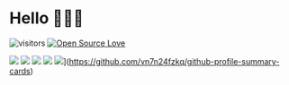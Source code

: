 # Hello  👋👋👋

![visitors](https://visitor-badge.laobi.icu/badge?page_id=jmmy-hung.jmmy-hung)
[![Open Source Love](https://badges.frapsoft.com/os/v1/open-source.svg?v=102)](https://github.com/ellerbrock/open-source-badge/)

[![](https://github-profile-summary-cards.vercel.app/api/cards/profile-details?username=jimmy-hung&theme=solarized)](https://github.com/vn7n24fzkq/github-profile-summary-cards)
[![](http://github-profile-summary-cards.vercel.app/api/cards/repos-per-language?username=jimmy-hung&theme=solarized)](https://github.com/vn7n24fzkq/github-profile-summary-cards)
[![](http://github-profile-summary-cards.vercel.app/api/cards/most-commit-language?username=jimmy-hung&theme=solarized)](https://github.com/vn7n24fzkq/github-profile-summary-cards)
[![](http://github-profile-summary-cards.vercel.app/api/cards/stats?username=jimmy-hung&theme=solarized)](https://github.com/vn7n24fzkq/github-profile-summary-cards)
![](http://github-profile-summary-cards.vercel.app/api/cards/productive-time?username=jimmy-hung&theme=solarized&utcOffset=8)](https://github.com/vn7n24fzkq/github-profile-summary-cards)

<!--
**jimmy-hung/jimmy-hung** is a ✨ _special_ ✨ repository because its `README.md` (this file) appears on your GitHub profile.

Here are some ideas to get you started:
- 🔭 I’m currently working on ...
- 🌱 I’m currently learning ...
- 👯 I’m looking to collaborate on ...
- 🤔 I’m looking for help with ...
- 💬 Ask me about ...
- 📫 How to reach me: ...
- 😄 Pronouns: ...
- ⚡ Fun fact: ...
-->
